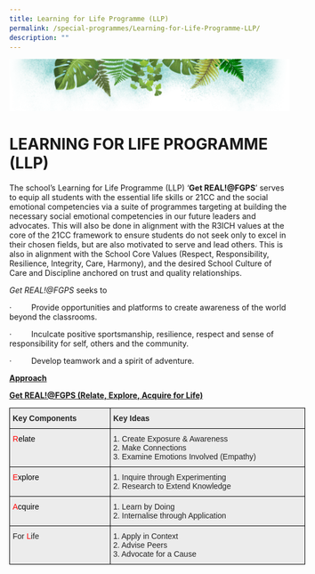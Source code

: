 ```yaml
---
title: Learning for Life Programme (LLP)
permalink: /special-programmes/Learning-for-Life-Programme-LLP/
description: ""
---
```

![](/images/Banner.png)

# LEARNING FOR LIFE PROGRAMME (LLP)

The school’s Learning for Life Programme (LLP) ‘**Get REAL!@FGPS**’ serves to equip all students with the essential life skills or 21CC and the social emotional competencies via a suite of programmes targeting at building the necessary social emotional competencies in our future leaders and advocates. This will also be done in alignment with the R3ICH values at the core of the 21CC framework to ensure students do not seek only to excel in their chosen fields, but are also motivated to serve and lead others. This is also in alignment with the School Core Values (Respect, Responsibility, Resilience, Integrity, Care, Harmony), and the desired School Culture of Care and Discipline anchored on trust and quality relationships.

_Get REAL!@FGPS_ seeks to

·         Provide opportunities and platforms to create awareness of the world beyond the classrooms.

·         Inculcate positive sportsmanship, resilience, respect and sense of responsibility for self, others and the community.

·         Develop teamwork and a spirit of adventure.


<u> <b> Approach </b> </u>


<u> <b> Get REAL!@FGPS (Relate, Explore, Acquire for Life) </b> </u>

<style type="text/css">
.tg  {border-collapse:collapse;border-spacing:0;}
.tg td{border-color:black;border-style:solid;border-width:1px;font-family:Arial, sans-serif;font-size:14px;
  overflow:hidden;padding:10px 5px;word-break:normal;}
.tg th{border-color:black;border-style:solid;border-width:1px;font-family:Arial, sans-serif;font-size:14px;
  font-weight:normal;overflow:hidden;padding:10px 5px;word-break:normal;}
.tg .tg-emg8{background-color:#ECECEC;color:#222;text-align:left;vertical-align:top}
.tg .tg-egno{background-color:#ECECEC;color:#F00;text-align:left;vertical-align:top}
.tg .tg-b4br{background-color:#ECECEC;color:#222;font-weight:bold;text-align:left;vertical-align:top}
</style>
<table class="tg" style="undefined;table-layout: fixed; width: 532px">
<colgroup>
<col style="width: 181px">
<col style="width: 351px">
</colgroup>
<thead>
  <tr>
    <th class="tg-b4br">Key Components</th>
    <th class="tg-b4br">Key Ideas</th>
  </tr>
</thead>
<tbody>
  <tr>
    <td class="tg-egno">R<span style="color:#000">elate</span></td>
    <td class="tg-emg8">1.    Create Exposure &amp; Awareness<br>2.    Make Connections<br>3.    Examine Emotions Involved (Empathy)</td>
  </tr>
  <tr>
    <td class="tg-egno">E<span style="color:#000">xplore</span></td>
    <td class="tg-emg8">1.    Inquire through Experimenting<br>2.    Research to Extend Knowledge</td>
  </tr>
  <tr>
    <td class="tg-egno">A<span style="color:#000">cquire</span></td>
    <td class="tg-emg8">1.    Learn by Doing<br>2.    Internalise through Application</td>
  </tr>
  <tr>
    <td class="tg-emg8">For <span style="color:#F00">L</span>ife</td>
    <td class="tg-emg8">1.    Apply in Context<br>2.    Advise Peers<br>3.    Advocate for a Cause</td>
  </tr>
</tbody>
</table>